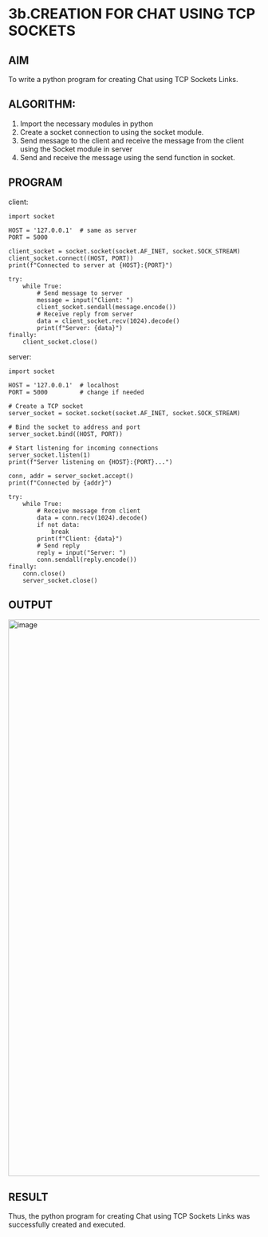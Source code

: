 # 3b.CREATION FOR CHAT USING TCP SOCKETS
## AIM
To write a python program for creating Chat using TCP Sockets Links.
## ALGORITHM:
1. Import the necessary modules in python
2. Create a socket connection to using the socket module.
3. Send message to the client and receive the message from the client using the Socket module in
 server
4. Send and receive the message using the send function in socket.
## PROGRAM
client:
```
import socket

HOST = '127.0.0.1'  # same as server
PORT = 5000

client_socket = socket.socket(socket.AF_INET, socket.SOCK_STREAM)
client_socket.connect((HOST, PORT))
print(f"Connected to server at {HOST}:{PORT}")

try:
    while True:
        # Send message to server
        message = input("Client: ")
        client_socket.sendall(message.encode())
        # Receive reply from server
        data = client_socket.recv(1024).decode()
        print(f"Server: {data}")
finally:
    client_socket.close()

```
server:
```
import socket

HOST = '127.0.0.1'  # localhost
PORT = 5000         # change if needed

# Create a TCP socket
server_socket = socket.socket(socket.AF_INET, socket.SOCK_STREAM)

# Bind the socket to address and port
server_socket.bind((HOST, PORT))

# Start listening for incoming connections
server_socket.listen(1)
print(f"Server listening on {HOST}:{PORT}...")

conn, addr = server_socket.accept()
print(f"Connected by {addr}")

try:
    while True:
        # Receive message from client
        data = conn.recv(1024).decode()
        if not data:
            break
        print(f"Client: {data}")
        # Send reply
        reply = input("Server: ")
        conn.sendall(reply.encode())
finally:
    conn.close()
    server_socket.close()

```
## OUTPUT
<img width="1571" height="1117" alt="image" src="https://github.com/user-attachments/assets/0da89d17-0758-4bd7-b7c8-6a51e8755079" />


## RESULT
Thus, the python program for creating Chat using TCP Sockets Links was successfully 
created and executed.
